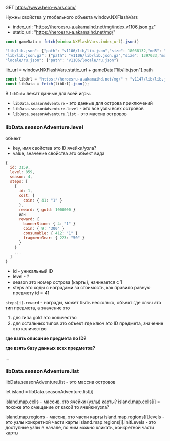 GET https://www.hero-wars.com/

Нужны свойства у глобального объекта window.NXFlashVars

- index_url: "https://heroesru-a.akamaihd.net/mg/index.v1106.json.gz"
- static_url: "https://heroesru-a.akamaihd.net/mg/"

```js
const gameData = fetch(window.NXFlashVars.index_url).json()

"lib/lib.json": {"path": "v1106/lib/lib.json","size": 18038132,"md5": "a9621bd23d35f26d9b1842d23d7e7925","s": "85b76f24cedef29f1c81bc7c670e1683"},
"lib/lib.json.gz": {"path": "v1106/lib/lib.json.gz","size": 1397033,"md5": "9063b37a650216273e1c5ae9827cb82b","s": "fa9f16aea83bcfa5de82d83b321f7166"},
"locale/ru.json": {"path": "v1106/locale/ru.json"}
```

lib_url = window.NXFlashVars.static_url + gameData["lib/lib.json"].path

```js
const libUrl = "https://heroesru-a.akamaihd.net/mg/" + "v1147/lib/lib.json";
const libData = fetch(libUrl).json();
```

В `libData` лежат данные для всей игры.

- `libData.seasonAdventure` - это данные для острова приключений
- `libData.seasonAdventure.level` - это все узлы всех островов
- `libData.seasonAdventure.list` - это массив островов

### libData.seasonAdventure.level

объект

- key, имя свойства это ID ячейки/узла?
- value, значение свойства это объект вида

```js
{
  id: 3159,
  level: 859,
  season: 4,
  steps: [
    {
      id: 1,
      cost: {
        coin: { 41: "1" }
      },
      reward: { gold: 1000000 }
      или
      reward: {
        bannerStone: { 4: "1" }
        coin: { 9: "300" }
  ​      consumable: { 412: "1" }
        fragmentGear: { 223: "50" }
      }
    }
  ​  ​...
  ]
}
```

- id - уникальный ID
- level - ?
- season это номер острова (карты), начинается с 1
- steps это ходы с наградами за стоимость, как правило равную предмету id = 41

`steps[i].reward` - награды, может быть несколько, объект где ключ это тип предмета, а значение это

1. для типа gold это количество
2. для остальных типов это объект где ключ это ID предмета, значение это количество

**где взять описание предмета по ID?**

**где взять базу данных всех предметов?**

...

### libData.seasonAdventure.list

libData.seasonAdventure.list - это массив островов

let island = libData.seasonAdventure.list[i]

island.map.cells - массив, это ячейки (узлы) карты?
island.map.cells[i] = похоже это смещение от какой то ячейки/узла?

island.map.regions - массив, это части карты
island.map.regions[i].levels - это узлы конкретной части карты
island.map.regions[i].initLevels - это доступные узлы в начале, по ним можно кликать, конкретной части карты
